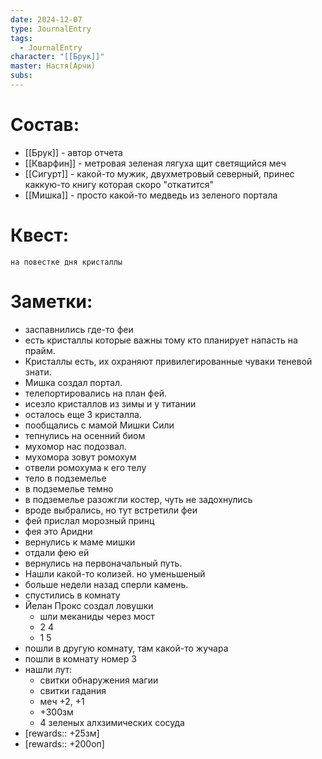 ```yaml
---
date: 2024-12-07
type: JournalEntry
tags:
  - JournalEntry
character: "[[Брук]]"
master: Настя(Арчи)
subs:
---
```

# Состав:
- [[Брук]] - автор отчета
- [[Кварфин]] - метровая зеленая лягуха щит светящийся меч
- [[Сигурт]] - какой-то мужик, двухметровый северный, принес каккую-то книгу которая скоро "откатится"
- [[Мишка]] - просто какой-то медведь из зеленого портала

# Квест:
```
на повестке дня кристаллы
```

# Заметки:
- заспавнились где-то феи
- есть кристаллы которые важны тому кто планирует напасть на прайм.
- Кристаллы есть, их охраняют привилегированные чуваки теневой знати.
- Мишка создал портал.
- телепортировались на план фей.
- исезло кристаллов из зимы и у титании
- осталось еще 3 кристалла.
- пообщались с мамой Мишки Сили
- тепнулись на осенний биом
- мухомор нас подозвал.
- мухомора зовут ромохум
- отвели ромохума к его телу
- тело в подземелье
- в подземелье темно
- в подземелье разожгли костер, чуть не задохнулись
- вроде выбрались, но тут встретили феи
- фей прислал морозный принц
- фея это Аридни
- вернулись к маме мишки
- отдали фею ей
- вернулись на первоначальный путь. 
- Нашли какой-то колизей. но уменьшеный
- больше недели назад сперли камень.
- спустились в комнату
- Йелан Прокс создал ловушки
	- шли меканиды через мост
	- 2 4
	- 1 5
- пошли в другую комнату, там какой-то жучара
- пошли в комнату номер 3
- нашли лут:
	- свитки обнаружения магии
	- свитки гадания
	- меч +2, +1
	- +300зм
	- 4 зеленых алхзимических сосуда
- [rewards:: +25зм]
- [rewards:: +200оп]